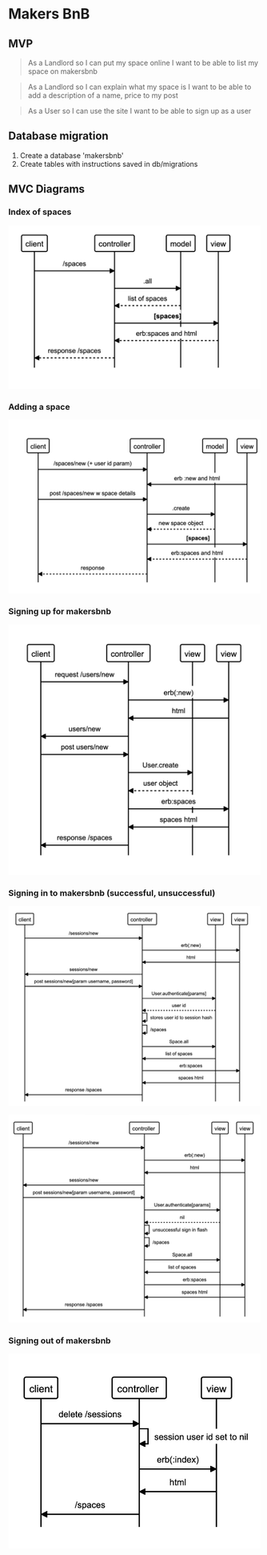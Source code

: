 # Makers BnB

## MVP

> As a Landlord
> so I can put my space online
> I want to  be able to list my space on makersbnb

> As a Landlord
> so I can explain what my space is
> I want to be able to add a description of a name, price to my post

> As a User
> so I can use the site
> I want to be able to sign up as a user

## Database migration

1. Create a database 'makersbnb'
2. Create tables with instructions saved in db/migrations

## MVC Diagrams

### Index of spaces

![Index of spaces.](/diagrams/index_of_spaces.png "Index of spaces.")

### Adding a space

![Adding a space.](/diagrams/adding_a_space.png "Adding a space.")

### Signing up for makersbnb

![Signing up.](/diagrams/signing_up.png "Signing up.")

### Signing in to makersbnb (successful, unsuccessful)

![Successful sign in.](/diagrams/successful_signin.png "Successful signin.")

![Unsuccessful sign in.](/diagrams/unsuccessful_signin.png "Unsuccessful signin.")

### Signing out of makersbnb

![Signing out.](/diagrams/signout.png "Signing out.")
